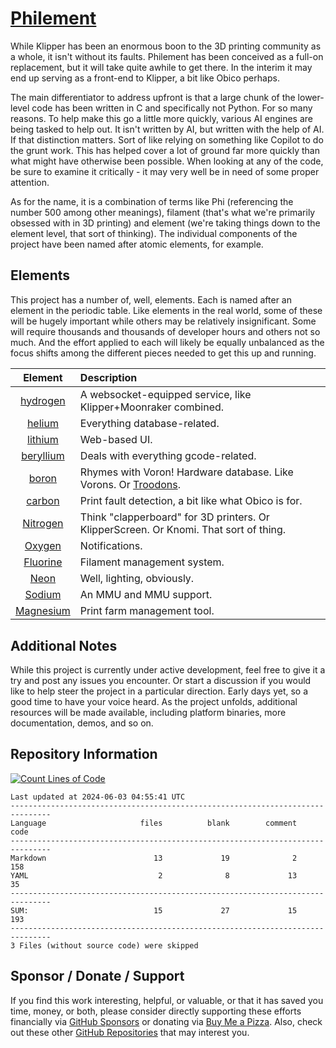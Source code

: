 # [Philement](https://www.philement.com)
While Klipper has been an enormous boon to the 3D printing community as a whole, it isn't without its faults. Philement has been conceived as a full-on replacement, but it will take quite awhile to get there. In the interim it may end up serving as a front-end to Klipper, a bit like Obico perhaps. 

The main differentiator to address upfront is that a large chunk of the lower-level code has been written in C and specifically not Python. For so many reasons. To help make this go a little more quickly, various AI engines are being tasked to help out. It isn't written by AI, but written with the help of AI. If that distinction matters. Sort of like relying on something like Copilot to do the grunt work. This has helped cover a lot of ground far more quickly than what might have otherwise been possible. When looking at any of the code, be sure to examine it critically - it may very well be in need of some proper attention.

As for the name, it is a combination of terms like Phi (referencing the number 500 among other meanings), filament (that's what we're primarily obsessed with in 3D printing) and element (we're taking things down to the element level, that sort of thinking). The individual components of the project have been named after atomic elements, for example.

## Elements
This project has a number of, well, elements. Each is named after an element in the periodic table. Like elements in the real world, some of these will be hugely important while others may be relatively insignificant. Some will require thousands and thousands of developer hours and others not so much. And the effort applied to each will likely be equally unbalanced as the focus shifts among the different pieces needed to get this up and running.

| Element  | Description |
|:---------:|:---|
| [hydrogen](https://github.com/500Foods/Philement/tree/main/001-hydrogen/README.md) | A websocket-equipped service, like Klipper+Moonraker combined. <tr></tr> |
| [helium](https://github.com/500Foods/Philement/tree/main/002-helium/README.md) | Everything database-related. <tr></tr> |
| [lithium](https://github.com/500Foods/Philement/tree/main/003-lithium/README.md) | Web-based UI.  <tr></tr> |
| [beryllium](https://github.com/500Foods/Philement/tree/main/004-beryllium/README.md) | Deals with everything gcode-related. <tr></tr> |
| [boron](https://github.com/500Foods/Philement/tree/main/005-boron/README.md) | Rhymes with Voron! Hardware database. Like Vorons. Or [Troodons](https://github.com/500Foods/WelcomeToTroodon). <tr></tr> |
| [carbon](https://github.com/500Foods/Philement/tree/main/006-carbon/README.md) | Print fault detection, a bit like what Obico is for. <tr></tr> |
| [Nitrogen](https://github.com/500Foods/Philement/tree/main/007-nitrogen/README.md) | Think "clapperboard" for 3D printers. Or KlipperScreen. Or Knomi. That sort of thing.   <tr></tr> |
| [Oxygen](https://github.com/500Foods/Philement/tree/main/008-oxygen/README.md) | Notifications. <tr></tr> |
| [Fluorine](https://github.com/500Foods/Philement/tree/main/009-fluorine/README.md) | Filament management system. <tr></tr> |
| [Neon](https://github.com/500Foods/Philement/tree/main/010-neon/README.md) | Well, lighting, obviously. <tr></tr> |
| [Sodium](https://github.com/500Foods/Philement/tree/main/011-sodium/README.md) | An MMU and MMU support. <tr></tr> |
| [Magnesium](https://github.com/500Foods/Philement/tree/main/012-magnesium/README.md) | Print farm management tool. <tr></tr> || 

## Additional Notes
While this project is currently under active development, feel free to give it a try and post any issues you encounter.  Or start a discussion if you would like to help steer the project in a particular direction.  Early days yet, so a good time to have your voice heard.  As the project unfolds, additional resources will be made available, including platform binaries, more documentation, demos, and so on.

## Repository Information 
[![Count Lines of Code](https://github.com/500Foods/Template/actions/workflows/main.yml/badge.svg)](https://github.com/500Foods/Template/actions/workflows/main.yml)
<!--CLOC-START -->
```
Last updated at 2024-06-03 04:55:41 UTC
-------------------------------------------------------------------------------
Language                     files          blank        comment           code
-------------------------------------------------------------------------------
Markdown                        13             19              2            158
YAML                             2              8             13             35
-------------------------------------------------------------------------------
SUM:                            15             27             15            193
-------------------------------------------------------------------------------
3 Files (without source code) were skipped
```
<!--CLOC-END-->

## Sponsor / Donate / Support
If you find this work interesting, helpful, or valuable, or that it has saved you time, money, or both, please consider directly supporting these efforts financially via [GitHub Sponsors](https://github.com/sponsors/500Foods) or donating via [Buy Me a Pizza](https://www.buymeacoffee.com/andrewsimard500). Also, check out these other [GitHub Repositories](https://github.com/500Foods?tab=repositories&q=&sort=stargazers) that may interest you.
